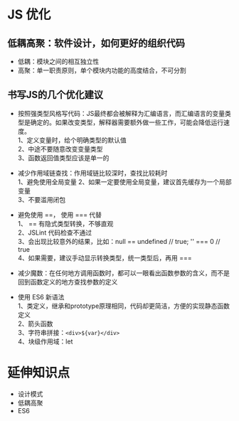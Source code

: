 # JS 优化    

## 低耦高聚：软件设计，如何更好的组织代码       
* 低耦：模块之间的相互独立性    
* 高聚：单一职责原则，单个模块内功能的高度结合，不可分割    

## 书写JS的几个优化建议
* 按照强类型风格写代码：JS最终都会被解释为汇编语言，而汇编语言的变量类型是确定的。如果改变类型，解释器需要额外做一些工作，可能会降低运行速度。   
    1、定义变量时，给个明确类型的默认值   
    2、中途不要随意改变变量类型   
    3、函数返回值类型应该是单一的   

* 减少作用域链查找：作用域链比较深时，查找比较耗时   
    1、避免使用全局变量
    2、如果一定要使用全局变量，建议首先缓存为一个局部变量   
    3、不要滥用闭包   

* 避免使用 ==， 使用 === 代替  
    1、 == 有隐式类型转换，不够直观   
    2、JSLint 代码检查不通过   
    3、会出现比较意外的结果，比如：null == undefined // true; '' === 0 // true   
    4、如果需要，建议手动显示转换类型，统一类型后，再用 === 

* 减少魔数：在任何地方调用函数时，都可以一眼看出函数参数的含义，而不是回到函数定义的地方查找参数的定义    

* 使用 ES6 新语法    
    1、类定义，继承和prototype原理相同，代码却更简洁，方便的实现静态函数定义   
    2、箭头函数  
    3、字符串拼接：`<div>${var}</div>`  
    4、块级作用域：let   


# 延伸知识点    
* 设计模式   
* 低耦高聚   
* ES6 